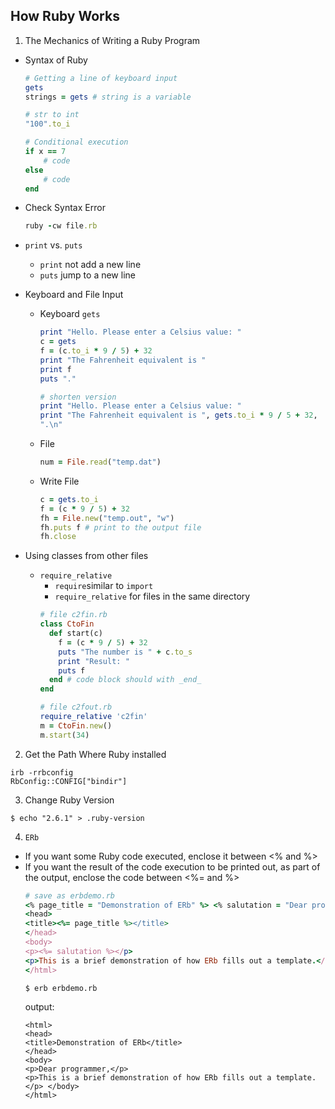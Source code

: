 ## How Ruby Works

1. The Mechanics of Writing a Ruby Program
  - Syntax of Ruby
    ```ruby
    # Getting a line of keyboard input
    gets
    strings = gets # string is a variable
    
    # str to int
    "100".to_i
    
    # Conditional execution
    if x == 7
        # code
    else
        # code
    end
    ```
    
  - Check Syntax Error
    ```ruby
    ruby -cw file.rb
    ```
    
  - `print` vs. `puts`
    *  `print` not add a new line
    * `puts` jump to a new line
    
  - Keyboard and File Input
    * Keyboard
      `gets`

      ```ruby
      print "Hello. Please enter a Celsius value: " 
      c = gets
      f = (c.to_i * 9 / 5) + 32
      print "The Fahrenheit equivalent is "
      print f
      puts "."

      # shorten version
      print "Hello. Please enter a Celsius value: "
      print "The Fahrenheit equivalent is ", gets.to_i * 9 / 5 + 32, 
      ".\n"
      ```
      
    * File
      ```ruby
      num = File.read("temp.dat")
      ```
    * Write File
      ```ruby
      c = gets.to_i
      f = (c * 9 / 5) + 32
      fh = File.new("temp.out", "w")
      fh.puts f # print to the output file
      fh.close
      ```
 
  - Using classes from other files
    * `require_relative`
      * `require`similar to  `import`
      * `require_relative` for files in the same directory
      ```ruby
      # file c2fin.rb
      class CtoFin
        def start(c)
          f = (c * 9 / 5) + 32
          puts "The number is " + c.to_s 
          print "Result: "
          puts f
        end # code block should with _end_
      end

      # file c2fout.rb
      require_relative 'c2fin'
      m = CtoFin.new()
      m.start(34)
      ```

2. Get the Path Where Ruby installed
  ```shell
  irb -rrbconfig
  RbConfig::CONFIG["bindir"]
  ```

3. Change Ruby Version
  ```shell
  $ echo "2.6.1" > .ruby-version
  ```

4. `ERb`
  - If you want some Ruby code executed, enclose it between <% and %>
  - If you want the result of the code execution to be printed out, as part of the output, enclose the code between <%= and %>
    ```ruby
    # save as erbdemo.rb
    <% page_title = "Demonstration of ERb" %> <% salutation = "Dear programmer," %> <html>
    <head>
    <title><%= page_title %></title>
    </head>
    <body>
    <p><%= salutation %></p>
    <p>This is a brief demonstration of how ERb fills out a template.</p> </body>
    </html>
    ```
    ```shell
    $ erb erbdemo.rb
    ```
    output:
    ```
    <html>
    <head>
    <title>Demonstration of ERb</title>
    </head>
    <body>
    <p>Dear programmer,</p>
    <p>This is a brief demonstration of how ERb fills out a template.</p> </body>
    </html>
    ```
      
        
        
    
